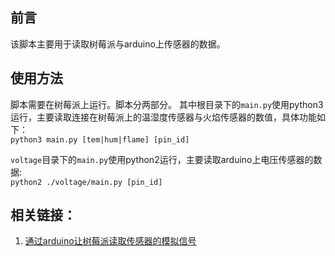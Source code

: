 ## 前言
该脚本主要用于读取树莓派与arduino上传感器的数据。

## 使用方法
脚本需要在树莓派上运行。脚本分两部分。
其中根目录下的``main.py``使用python3运行，主要读取连接在树莓派上的温湿度传感器与火焰传感器的数值，具体功能如下：    
``
python3 main.py [tem|hum|flame] [pin_id]
``    

``voltage``目录下的``main.py``使用python2运行，主要读取arduino上电压传感器的数据:    
``
python2 ./voltage/main.py [pin_id]
``    

## 相关链接：
1. [通过arduino让树莓派读取传感器的模拟信号](https://ngx.hk/2018/07/08/%E9%80%9A%E8%BF%87arduino%E8%AE%A9%E6%A0%91%E8%8E%93%E6%B4%BE%E8%AF%BB%E5%8F%96%E4%BC%A0%E6%84%9F%E5%99%A8%E7%9A%84%E6%A8%A1%E6%8B%9F%E4%BF%A1%E5%8F%B7.html)
